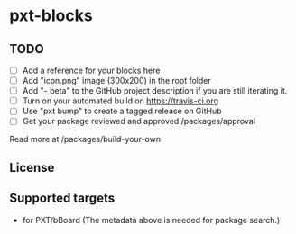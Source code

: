 # pxt-blocks



## TODO

- [ ] Add a reference for your blocks here
- [ ] Add "icon.png" image (300x200) in the root folder
- [ ] Add "- beta" to the GitHub project description if you are still iterating it.
- [ ] Turn on your automated build on https://travis-ci.org
- [ ] Use "pxt bump" to create a tagged release on GitHub
- [ ] Get your package reviewed and approved /packages/approval

Read more at /packages/build-your-own

## License



## Supported targets

* for PXT/bBoard
(The metadata above is needed for package search.)

